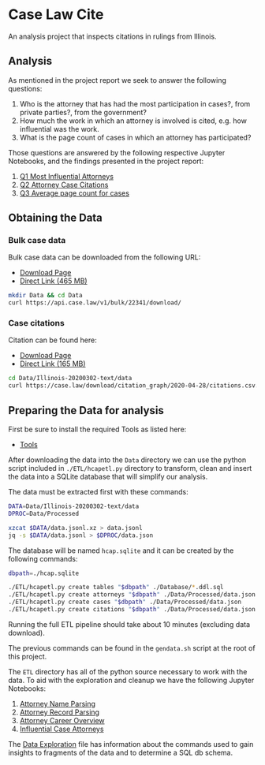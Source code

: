 # Case Law Cite

An analysis project that inspects citations in rulings from Illinois. 

## Analysis

As mentioned in the project report we seek to answer the following questions:

  1. Who is the attorney that has had the most participation in cases?, from private parties?, from the government?
  2. How much the work in which an attorney is involved is cited, e.g. 
how influential was the work.
  3. What is the page count of cases in which an attorney has participated?

Those questions are answered by the following respective Jupyter Notebooks, 
and the findings presented in the project report:

  1. [Q1 Most Influential Attorneys](./Q1%20Most%20Influential%20Attorneys.ipynb)
  2. [Q2 Attorney Case Citations](./Q2%20Attorney%20CaseCitations.ipynb)
  3. [Q3 Average page count for cases](./Q3%20Average%20page%20count%20for%20cases.ipynb)


## Obtaining the Data

### Bulk case data

Bulk case data can be downloaded from the following URL:

  * [Download Page](https://case.law/bulk/download/)
  * [Direct Link (465 MB)](https://api.case.law/v1/bulk/22341/download/)


```bash
mkdir Data && cd Data
curl https://api.case.law/v1/bulk/22341/download/
```

### Case citations

Citation can be found here:

  * [Download Page](https://case.law/download/citation_graph/)
  * [Direct Link (165 MB)](https://case.law/download/citation_graph/2020-04-28/citations.csv.gz)


```bash
cd Data/Illinois-20200302-text/data
curl https://case.law/download/citation_graph/2020-04-28/citations.csv.gz
```

## Preparing the Data for analysis

First be sure to install the required Tools as listed here:

  * [Tools]("./Tools.md")

After downloading the data into the `Data` directory we can use the 
python script included in `./ETL/hcapetl.py` directory to transform, clean and insert
the data into a SQLite database that will simplify our analysis.

The data must be extracted first with these commands:

```bash
DATA=Data/Illinois-20200302-text/data
DPROC=Data/Processed

xzcat $DATA/data.jsonl.xz > data.jsonl
jq -s $DATA/data.jsonl > $DPROC/data.json
```

The database will be named `hcap.sqlite` and it can be created by the following 
commands:

```bash
dbpath=./hcap.sqlite

./ETL/hcapetl.py create tables "$dbpath" ./Database/*.ddl.sql
./ETL/hcapetl.py create attorneys "$dbpath" ./Data/Processed/data.json
./ETL/hcapetl.py create cases "$dbpath" ./Data/Processed/data.json
./ETL/hcapetl.py create citations "$dbpath" ./Data/Processed/data.json
```

Running the full ETL pipeline should take about 10 minutes (excluding data download).

The previous commands can be found in the `gendata.sh` script at the root of
this project.

The `ETL` directory has all of the python source necessary to work with the data.
To aid with the exploration and cleanup we have the following Jupyter Notebooks:

  1. [Attorney Name Parsing](./Attorney%20Name%20Parsing.ipynb)
  2. [Attorney Record Parsing](./Attorney%20Record%20Parsing.ipynb)
  3. [Attorney Career Overview](./Attorney%20Career%20Overview.ipynb)
  4. [Influential Case Attorneys](./Influential%20Case%20Attorneys.ipynb")

The [Data Exploration](./Data%20Exploration.md) file has information about
the commands used to gain insights to fragments of the data and to determine
a SQL db schema.

